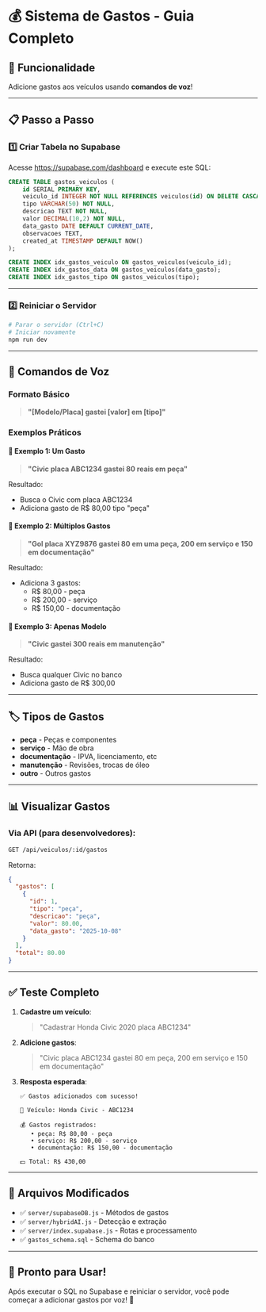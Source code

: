 # 💰 Sistema de Gastos - Guia Completo

## 🎯 Funcionalidade
Adicione gastos aos veículos usando **comandos de voz**!

---

## 📋 Passo a Passo

### 1️⃣ **Criar Tabela no Supabase**

Acesse https://supabase.com/dashboard e execute este SQL:

```sql
CREATE TABLE gastos_veiculos (
    id SERIAL PRIMARY KEY,
    veiculo_id INTEGER NOT NULL REFERENCES veiculos(id) ON DELETE CASCADE,
    tipo VARCHAR(50) NOT NULL,
    descricao TEXT NOT NULL,
    valor DECIMAL(10,2) NOT NULL,
    data_gasto DATE DEFAULT CURRENT_DATE,
    observacoes TEXT,
    created_at TIMESTAMP DEFAULT NOW()
);

CREATE INDEX idx_gastos_veiculo ON gastos_veiculos(veiculo_id);
CREATE INDEX idx_gastos_data ON gastos_veiculos(data_gasto);
CREATE INDEX idx_gastos_tipo ON gastos_veiculos(tipo);
```

---

### 2️⃣ **Reiniciar o Servidor**

```powershell
# Parar o servidor (Ctrl+C)
# Iniciar novamente
npm run dev
```

---

## 🎤 Comandos de Voz

### Formato Básico
> **"[Modelo/Placa] gastei [valor] em [tipo]"**

### Exemplos Práticos

#### 📝 Exemplo 1: Um Gasto
> **"Civic placa ABC1234 gastei 80 reais em peça"**

Resultado:
- Busca o Civic com placa ABC1234
- Adiciona gasto de R$ 80,00 tipo "peça"

#### 📝 Exemplo 2: Múltiplos Gastos
> **"Gol placa XYZ9876 gastei 80 em uma peça, 200 em serviço e 150 em documentação"**

Resultado:
- Adiciona 3 gastos:
  - R$ 80,00 - peça
  - R$ 200,00 - serviço
  - R$ 150,00 - documentação

#### 📝 Exemplo 3: Apenas Modelo
> **"Civic gastei 300 reais em manutenção"**

Resultado:
- Busca qualquer Civic no banco
- Adiciona gasto de R$ 300,00

---

## 🏷️ Tipos de Gastos

- **peça** - Peças e componentes
- **serviço** - Mão de obra
- **documentação** - IPVA, licenciamento, etc
- **manutenção** - Revisões, trocas de óleo
- **outro** - Outros gastos

---

## 📊 Visualizar Gastos

### Via API (para desenvolvedores):
```bash
GET /api/veiculos/:id/gastos
```

Retorna:
```json
{
  "gastos": [
    {
      "id": 1,
      "tipo": "peça",
      "descricao": "peça",
      "valor": 80.00,
      "data_gasto": "2025-10-08"
    }
  ],
  "total": 80.00
}
```

---

## ✅ Teste Completo

1. **Cadastre um veículo**:
   > "Cadastrar Honda Civic 2020 placa ABC1234"

2. **Adicione gastos**:
   > "Civic placa ABC1234 gastei 80 em peça, 200 em serviço e 150 em documentação"

3. **Resposta esperada**:
   ```
   ✅ Gastos adicionados com sucesso!
   
   🚗 Veículo: Honda Civic - ABC1234
   
   💰 Gastos registrados:
      • peça: R$ 80,00 - peça
      • serviço: R$ 200,00 - serviço
      • documentação: R$ 150,00 - documentação
   
   💵 Total: R$ 430,00
   ```

---

## 🔧 Arquivos Modificados

- ✅ `server/supabaseDB.js` - Métodos de gastos
- ✅ `server/hybridAI.js` - Detecção e extração
- ✅ `server/index.supabase.js` - Rotas e processamento
- ✅ `gastos_schema.sql` - Schema do banco

---

## 🚀 Pronto para Usar!

Após executar o SQL no Supabase e reiniciar o servidor, você pode começar a adicionar gastos por voz! 🎉
